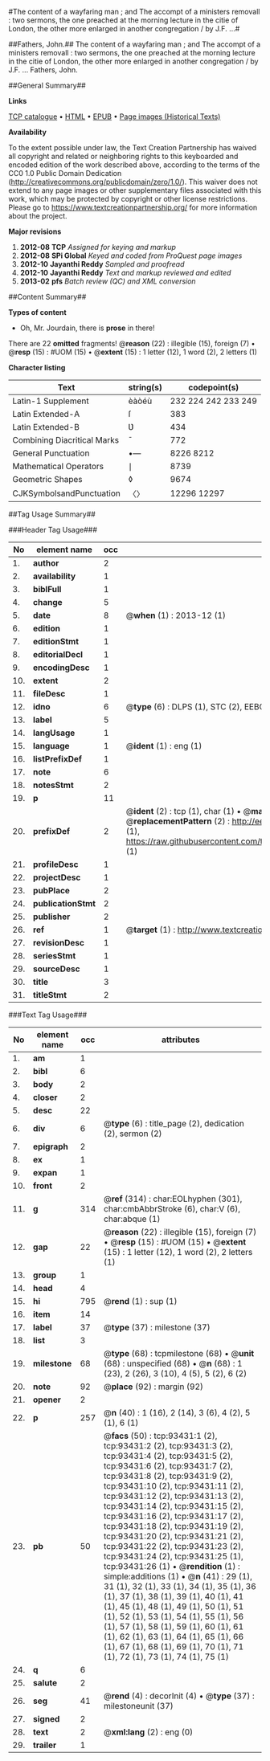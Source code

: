 #The content of a wayfaring man ; and The accompt of a ministers removall : two sermons, the one preached at the morning lecture in the citie of London, the other more enlarged in another congregation / by J.F. ...#

##Fathers, John.##
The content of a wayfaring man ; and The accompt of a ministers removall : two sermons, the one preached at the morning lecture in the citie of London, the other more enlarged in another congregation / by J.F. ...
Fathers, John.

##General Summary##

**Links**

[TCP catalogue](http://www.ota.ox.ac.uk/tcp/)  • 
[HTML](http://tei.it.ox.ac.uk/tcp/Texts-HTML/free/A40/A40986.html)  • 
[EPUB](http://tei.it.ox.ac.uk/tcp/Texts-EPUB/free/A40/A40986.epub) • 
[Page images (Historical Texts)](https://historicaltexts.jisc.ac.uk/eebo-12756028e)

**Availability**

To the extent possible under law, the Text Creation Partnership has waived all copyright and related or neighboring rights to this keyboarded and encoded edition of the work described above, according to the terms of the CC0 1.0 Public Domain Dedication (http://creativecommons.org/publicdomain/zero/1.0/). This waiver does not extend to any page images or other supplementary files associated with this work, which may be protected by copyright or other license restrictions. Please go to https://www.textcreationpartnership.org/ for more information about the project.

**Major revisions**

1. __2012-08__ __TCP__ *Assigned for keying and markup*
1. __2012-08__ __SPi Global__ *Keyed and coded from ProQuest page images*
1. __2012-10__ __Jayanthi Reddy__ *Sampled and proofread*
1. __2012-10__ __Jayanthi Reddy__ *Text and markup reviewed and edited*
1. __2013-02__ __pfs__ *Batch review (QC) and XML conversion*

##Content Summary##

**Types of content**

  * Oh, Mr. Jourdain, there is **prose** in there!

There are 22 **omitted** fragments! 
 @__reason__ (22) : illegible (15), foreign (7)  •  @__resp__ (15) : #UOM (15)  •  @__extent__ (15) : 1 letter (12), 1 word (2), 2 letters (1)

**Character listing**


|Text|string(s)|codepoint(s)|
|---|---|---|
|Latin-1 Supplement|èàòéù|232 224 242 233 249|
|Latin Extended-A|ſ|383|
|Latin Extended-B|Ʋ|434|
|Combining             Diacritical Marks|̄|772|
|General Punctuation|•—|8226 8212|
|Mathematical Operators|∣|8739|
|Geometric Shapes|◊|9674|
|CJKSymbolsandPunctuation|〈〉|12296 12297|

##Tag Usage Summary##

###Header Tag Usage###

|No|element name|occ|attributes|
|---|---|---|---|
|1.|__author__|2||
|2.|__availability__|1||
|3.|__biblFull__|1||
|4.|__change__|5||
|5.|__date__|8| @__when__ (1) : 2013-12 (1)|
|6.|__edition__|1||
|7.|__editionStmt__|1||
|8.|__editorialDecl__|1||
|9.|__encodingDesc__|1||
|10.|__extent__|2||
|11.|__fileDesc__|1||
|12.|__idno__|6| @__type__ (6) : DLPS (1), STC (2), EEBO-CITATION (1), OCLC (1), VID (1)|
|13.|__label__|5||
|14.|__langUsage__|1||
|15.|__language__|1| @__ident__ (1) : eng (1)|
|16.|__listPrefixDef__|1||
|17.|__note__|6||
|18.|__notesStmt__|2||
|19.|__p__|11||
|20.|__prefixDef__|2| @__ident__ (2) : tcp (1), char (1)  •  @__matchPattern__ (2) : ([0-9\-]+):([0-9IVX]+) (1), (.+) (1)  •  @__replacementPattern__ (2) : http://eebo.chadwyck.com/downloadtiff?vid=$1&page=$2 (1), https://raw.githubusercontent.com/textcreationpartnership/Texts/master/tcpchars.xml#$1 (1)|
|21.|__profileDesc__|1||
|22.|__projectDesc__|1||
|23.|__pubPlace__|2||
|24.|__publicationStmt__|2||
|25.|__publisher__|2||
|26.|__ref__|1| @__target__ (1) : http://www.textcreationpartnership.org/docs/. (1)|
|27.|__revisionDesc__|1||
|28.|__seriesStmt__|1||
|29.|__sourceDesc__|1||
|30.|__title__|3||
|31.|__titleStmt__|2||


###Text Tag Usage###

|No|element name|occ|attributes|
|---|---|---|---|
|1.|__am__|1||
|2.|__bibl__|6||
|3.|__body__|2||
|4.|__closer__|2||
|5.|__desc__|22||
|6.|__div__|6| @__type__ (6) : title_page (2), dedication (2), sermon (2)|
|7.|__epigraph__|2||
|8.|__ex__|1||
|9.|__expan__|1||
|10.|__front__|2||
|11.|__g__|314| @__ref__ (314) : char:EOLhyphen (301), char:cmbAbbrStroke (6), char:V (6), char:abque (1)|
|12.|__gap__|22| @__reason__ (22) : illegible (15), foreign (7)  •  @__resp__ (15) : #UOM (15)  •  @__extent__ (15) : 1 letter (12), 1 word (2), 2 letters (1)|
|13.|__group__|1||
|14.|__head__|4||
|15.|__hi__|795| @__rend__ (1) : sup (1)|
|16.|__item__|14||
|17.|__label__|37| @__type__ (37) : milestone (37)|
|18.|__list__|3||
|19.|__milestone__|68| @__type__ (68) : tcpmilestone (68)  •  @__unit__ (68) : unspecified (68)  •  @__n__ (68) : 1 (23), 2 (26), 3 (10), 4 (5), 5 (2), 6 (2)|
|20.|__note__|92| @__place__ (92) : margin (92)|
|21.|__opener__|2||
|22.|__p__|257| @__n__ (40) : 1 (16), 2 (14), 3 (6), 4 (2), 5 (1), 6 (1)|
|23.|__pb__|50| @__facs__ (50) : tcp:93431:1 (2), tcp:93431:2 (2), tcp:93431:3 (2), tcp:93431:4 (2), tcp:93431:5 (2), tcp:93431:6 (2), tcp:93431:7 (2), tcp:93431:8 (2), tcp:93431:9 (2), tcp:93431:10 (2), tcp:93431:11 (2), tcp:93431:12 (2), tcp:93431:13 (2), tcp:93431:14 (2), tcp:93431:15 (2), tcp:93431:16 (2), tcp:93431:17 (2), tcp:93431:18 (2), tcp:93431:19 (2), tcp:93431:20 (2), tcp:93431:21 (2), tcp:93431:22 (2), tcp:93431:23 (2), tcp:93431:24 (2), tcp:93431:25 (1), tcp:93431:26 (1)  •  @__rendition__ (1) : simple:additions (1)  •  @__n__ (41) : 29 (1), 31 (1), 32 (1), 33 (1), 34 (1), 35 (1), 36 (1), 37 (1), 38 (1), 39 (1), 40 (1), 41 (1), 45 (1), 48 (1), 49 (1), 50 (1), 51 (1), 52 (1), 53 (1), 54 (1), 55 (1), 56 (1), 57 (1), 58 (1), 59 (1), 60 (1), 61 (1), 62 (1), 63 (1), 64 (1), 65 (1), 66 (1), 67 (1), 68 (1), 69 (1), 70 (1), 71 (1), 72 (1), 73 (1), 74 (1), 75 (1)|
|24.|__q__|6||
|25.|__salute__|2||
|26.|__seg__|41| @__rend__ (4) : decorInit (4)  •  @__type__ (37) : milestoneunit (37)|
|27.|__signed__|2||
|28.|__text__|2| @__xml:lang__ (2) : eng (0)|
|29.|__trailer__|1||
